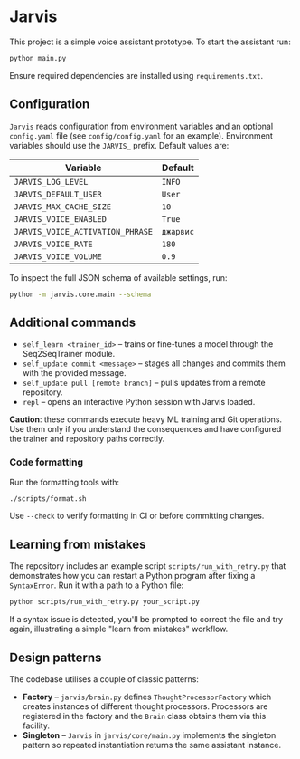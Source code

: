 # Jarvis

This project is a simple voice assistant prototype. To start the assistant run:

```bash
python main.py
```

Ensure required dependencies are installed using `requirements.txt`.

## Configuration

`Jarvis` reads configuration from environment variables and an optional
`config.yaml` file (see `config/config.yaml` for an example). Environment
variables should use the `JARVIS_` prefix.
Default values are:

| Variable | Default |
|----------|---------|
| `JARVIS_LOG_LEVEL` | `INFO` |
| `JARVIS_DEFAULT_USER` | `User` |
| `JARVIS_MAX_CACHE_SIZE` | `10` |
| `JARVIS_VOICE_ENABLED` | `True` |
| `JARVIS_VOICE_ACTIVATION_PHRASE` | `джарвис` |
| `JARVIS_VOICE_RATE` | `180` |
| `JARVIS_VOICE_VOLUME` | `0.9` |

To inspect the full JSON schema of available settings, run:

```bash
python -m jarvis.core.main --schema
```

## Additional commands

- `self_learn <trainer_id>` – trains or fine-tunes a model through the Seq2SeqTrainer module.
- `self_update commit <message>` – stages all changes and commits them with the provided message.
- `self_update pull [remote branch]` – pulls updates from a remote repository.
- `repl` – opens an interactive Python session with Jarvis loaded.

**Caution**: these commands execute heavy ML training and Git operations. Use them only if you understand the consequences and have configured the trainer and repository paths correctly.

### Code formatting

Run the formatting tools with:

```bash
./scripts/format.sh
```

Use `--check` to verify formatting in CI or before committing changes.

## Learning from mistakes

The repository includes an example script `scripts/run_with_retry.py` that
demonstrates how you can restart a Python program after fixing a `SyntaxError`.
Run it with a path to a Python file:

```bash
python scripts/run_with_retry.py your_script.py
```

If a syntax issue is detected, you'll be prompted to correct the file and try
again, illustrating a simple "learn from mistakes" workflow.

## Design patterns

The codebase utilises a couple of classic patterns:

- **Factory** – `jarvis/brain.py` defines `ThoughtProcessorFactory` which
  creates instances of different thought processors. Processors are registered
  in the factory and the `Brain` class obtains them via this facility.
- **Singleton** – `Jarvis` in `jarvis/core/main.py` implements the singleton
  pattern so repeated instantiation returns the same assistant instance.
